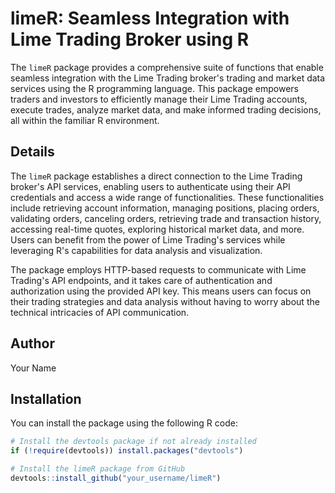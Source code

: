 # limeR: Seamless Integration with Lime Trading Broker using R

The `limeR` package provides a comprehensive suite of functions that enable seamless integration with the Lime Trading broker's trading and market data services using the R programming language. This package empowers traders and investors to efficiently manage their Lime Trading accounts, execute trades, analyze market data, and make informed trading decisions, all within the familiar R environment.

## Details

The `limeR` package establishes a direct connection to the Lime Trading broker's API services, enabling users to authenticate using their API credentials and access a wide range of functionalities. These functionalities include retrieving account information, managing positions, placing orders, validating orders, canceling orders, retrieving trade and transaction history, accessing real-time quotes, exploring historical market data, and more. Users can benefit from the power of Lime Trading's services while leveraging R's capabilities for data analysis and visualization.

The package employs HTTP-based requests to communicate with Lime Trading's API endpoints, and it takes care of authentication and authorization using the provided API key. This means users can focus on their trading strategies and data analysis without having to worry about the technical intricacies of API communication.

## Author

Your Name

## Installation

You can install the package using the following R code:

```r
# Install the devtools package if not already installed
if (!require(devtools)) install.packages("devtools")

# Install the limeR package from GitHub
devtools::install_github("your_username/limeR")
